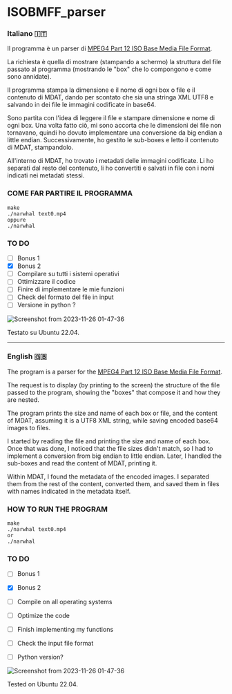 # ISOBMFF_parser

<h3> Italiano 🇮🇹</h3>

Il programma è un parser di [MPEG4 Part 12 ISO Base Media File Format](https://en.wikipedia.org/wiki/ISO_base_media_file_format).

La richiesta è quella di mostrare (stampando a schermo) la struttura del file passato al programma (mostrando le "box" che lo compongono e come sono annidate).

Il programma stampa la dimensione e il nome di ogni box o file e il contenuto di MDAT, dando per scontato che sia una stringa XML UTF8 e salvando in dei file le immagini codificate in base64.

Sono partita con l'idea di leggere il file e stampare dimensione e nome di ogni box. Una volta fatto ciò, mi sono accorta che le dimensioni dei file non tornavano, quindi ho dovuto implementare una conversione da big endian a little endian. Successivamente, ho gestito le sub-boxes e letto il contenuto di MDAT, stampandolo.

All'interno di MDAT, ho trovato i metadati delle immagini codificate. Li ho separati dal resto del contenuto, li ho convertiti e salvati in file con i nomi indicati nei metadati stessi.


### COME FAR PARTIRE IL PROGRAMMA
```
make
./narwhal text0.mp4
oppure
./narwhal
```

### TO DO

- [ ] Bonus 1
- [x] Bonus 2
- [ ] Compilare su tutti i sistemi operativi
- [ ] Ottimizzare il codice
- [ ] Finire di implementare le mie funzioni
- [ ] Check del formato del file in input
- [ ] Versione in python ?

![Screenshot from 2023-11-26 01-47-36](https://github.com/BvBiancaa/ISOBMFF_parser/assets/111921780/62ca7742-dbd1-400f-9185-2e30a791f714)

Testato su Ubuntu 22.04.

-------------------

<h3> English 🇬🇧</h3>

The program is a parser for the [MPEG4 Part 12 ISO Base Media File Format](https://en.wikipedia.org/wiki/ISO_base_media_file_format).

The request is to display (by printing to the screen) the structure of the file passed to the program, showing the "boxes" that compose it and how they are nested.

The program prints the size and name of each box or file, and the content of MDAT, assuming it is a UTF8 XML string, while saving encoded base64 images to files.

I started by reading the file and printing the size and name of each box. Once that was done, I noticed that the file sizes didn't match, so I had to implement a conversion from big endian to little endian. Later, I handled the sub-boxes and read the content of MDAT, printing it.

Within MDAT, I found the metadata of the encoded images. I separated them from the rest of the content, converted them, and saved them in files with names indicated in the metadata itself.

### HOW TO RUN THE PROGRAM
```
make
./narwhal text0.mp4
or
./narwhal
```

### TO DO

- [ ] Bonus 1
- [x] Bonus 2
- [ ] Compile on all operating systems
- [ ] Optimize the code
- [ ] Finish implementing my functions
- [ ] Check the input file format
- [ ] Python version?


![Screenshot from 2023-11-26 01-47-36](https://github.com/BvBiancaa/ISOBMFF_parser/assets/111921780/0818de88-7d42-4793-910d-a8fb328b3c03)

Tested on Ubuntu 22.04.
